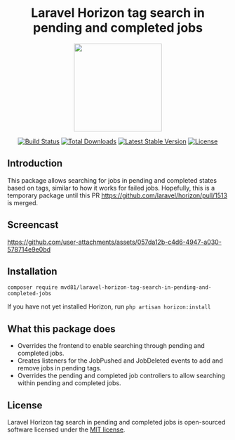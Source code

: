 <h1 align="center">Laravel Horizon tag search in pending and completed jobs</h1>

<p align="center">    
<img src="https://github.com/user-attachments/assets/a0e876b4-2c15-420c-a90b-f58857d8c33a" width="200" />
</p>

<p align="center">
<a href="https://github.com/mvd81/laravel-horizon-tag-search-in-pending-and-completed-jobs/actions"><img src="https://github.com/mvd81/laravel-horizon-tag-search-in-pending-and-completed-jobs/actions/workflows/tests.yml/badge.svg" alt="Build Status"></a>
<a href="https://packagist.org/packages/mvd81/laravel-horizon-tag-search-in-pending-and-completed-jobs"><img src="https://img.shields.io/packagist/dt/mvd81/laravel-horizon-tag-search-in-pending-and-completed-jobs" alt="Total Downloads"></a>
<a href="https://packagist.org/packages/mvd81/laravel-horizon-tag-search-in-pending-and-completed-jobs"><img src="https://img.shields.io/packagist/v/mvd81/laravel-horizon-tag-search-in-pending-and-completed-jobs" alt="Latest Stable Version"></a>
<a href="https://packagist.org/packages/mvd81/laravel-horizon-tag-search-in-pending-and-completed-jobs"><img src="https://img.shields.io/packagist/l/mvd81/laravel-horizon-tag-search-in-pending-and-completed-jobs" alt="License"></a>
</p>

## Introduction

This package allows searching for jobs in pending and completed states based on tags, similar to how it works for failed jobs.
Hopefully, this is a temporary package until this PR https://github.com/laravel/horizon/pull/1513 is merged.

## Screencast
https://github.com/user-attachments/assets/057da12b-c4d6-4947-a030-578714e9e0bd


## Installation
`composer require mvd81/laravel-horizon-tag-search-in-pending-and-completed-jobs`

If you have not yet installed Horizon, run `php artisan horizon:install` 

## What this package does

* Overrides the frontend to enable searching through pending and completed jobs.
* Creates listeners for the JobPushed and JobDeleted events to add and remove jobs in pending tags.
* Overrides the pending and completed job controllers to allow searching within pending and completed jobs.

## License

Laravel Horizon tag search in pending and completed jobs is open-sourced software licensed under the [MIT license](LICENSE.md).
